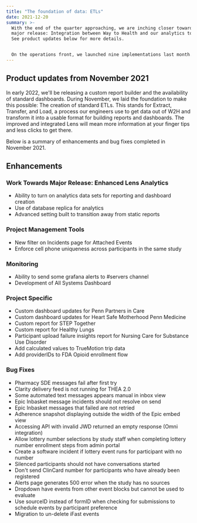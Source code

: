 ```yaml
---
title: "The foundation of data: ETLs"
date: 2021-12-20
summary: >-
  With the end of the quarter approaching, we are inching closer towards our
  major release: Integration between Way to Health and our analytics tool, Lens.
  See product updates below for more details.


  On the operations front, we launched nine implementations last month. Of those, several projects focused on understanding and improving behaviors around substance abuse disorders. Projects include a trial focused on increasing Narcan carrying among patients with opioid use disorder (OUD), a pilot developed to better understand needs of patients with OUD leaving the hospital, and remote engagement strategies targeted at improving attitudes of nurses towards patients with substance abuse disorders.
---
```

## Product updates from November 2021

In early 2022, we'll be releasing a custom report builder and the availability of standard dashboards. During November, we laid the foundation to make this possible: The creation of standard ETLs. This stands for Extract, Transfer, and Load, a process our engineers use to get data out of W2H and transform it into a usable format for building reports and dashboards. The improved and integrated Lens will mean more information at your finger tips and less clicks to get there.

Below is a summary of enhancements and bug fixes completed in November 2021.

## Enhancements

### Work Towards Major Release: Enhanced Lens Analytics
- Ability to turn on analytics data sets for reporting and dashboard creation
- Use of database replica for analytics
- Advanced setting built to transition away from static reports

### Project Management Tools

- New filter on Incidents page for Attached Events
- Enforce cell phone uniqueness across participants in the same study

### Monitoring

- Ability to send some grafana alerts to #servers channel
- Development of All Systems Dashboard

### Project Specific

- Custom dashboard updates for Penn Partners in Care
- Custom dashboard updates for Heart Safe Motherhood Penn Medicine
- Custom report for STEP Together
- Custom report for Healthy Lungs
- Participant upload failure insights report for Nursing Care for Substance Use Disorder
- Add calculated values to TrueMotion trip data
- Add providerIDs to FDA Opioid enrollment flow

### Bug Fixes

- Pharmacy SDE messages fail after first try
- Clarity delivery feed is not running for THEA 2.0
- Some automated text messages appears manual in inbox view
- Epic Inbasket message incidents should not resolve on send
- Epic Inbasket messages that failed are not retried
- Adherence snapshot displaying outside the width of the Epic embed view
- Accessing API with invalid JWD returned an empty response (Omni integration)
- Allow lottery number selections by study staff when completing lottery number enrollment steps from admin portal
- Create a software incident if lottery event runs for participant with no number
- Silenced participants should not have conversations started
- Don't send ClinCard number for participants who have already been registered
- Alerts page generates 500 error when the study has no sources
- Dropdown have events from other event blocks but cannot be used to evaluate
- Use sourceID instead of formID when checking for submissions to schedule events by participant preference
- Migration to un-delete iFast events

